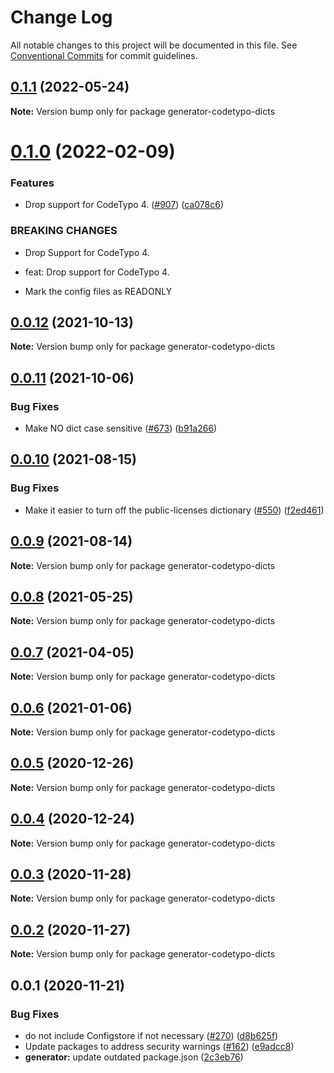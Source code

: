 # Change Log

All notable changes to this project will be documented in this file.
See [Conventional Commits](https://conventionalcommits.org) for commit guidelines.

## [0.1.1](https://github.com/khulnasoft/codetypo-dicts/compare/generator-codetypo-dicts@0.1.0...generator-codetypo-dicts@0.1.1) (2022-05-24)

**Note:** Version bump only for package generator-codetypo-dicts





# [0.1.0](https://github.com/khulnasoft/codetypo-dicts/compare/generator-codetypo-dicts@0.0.12...generator-codetypo-dicts@0.1.0) (2022-02-09)


### Features

* Drop support for CodeTypo 4. ([#907](https://github.com/khulnasoft/codetypo-dicts/issues/907)) ([ca078c6](https://github.com/khulnasoft/codetypo-dicts/commit/ca078c6a2e188cc3cf6276db1ba7e007f0f06f27))


### BREAKING CHANGES

* Drop Support for CodeTypo 4.

* feat: Drop support for CodeTypo 4.
* Mark the config files as READONLY





## [0.0.12](https://github.com/khulnasoft/codetypo-dicts/compare/generator-codetypo-dicts@0.0.11...generator-codetypo-dicts@0.0.12) (2021-10-13)

**Note:** Version bump only for package generator-codetypo-dicts





## [0.0.11](https://github.com/khulnasoft/codetypo-dicts/compare/generator-codetypo-dicts@0.0.10...generator-codetypo-dicts@0.0.11) (2021-10-06)


### Bug Fixes

* Make NO dict case sensitive ([#673](https://github.com/khulnasoft/codetypo-dicts/issues/673)) ([b91a266](https://github.com/khulnasoft/codetypo-dicts/commit/b91a266a7536e02389259cfb6febe87f760a20a8))





## [0.0.10](https://github.com/khulnasoft/codetypo-dicts/compare/generator-codetypo-dicts@0.0.9...generator-codetypo-dicts@0.0.10) (2021-08-15)


### Bug Fixes

* Make it easier to turn off the public-licenses dictionary ([#550](https://github.com/khulnasoft/codetypo-dicts/issues/550)) ([f2ed461](https://github.com/khulnasoft/codetypo-dicts/commit/f2ed461e61c07285ba4b15127890a0809abffc2b))





## [0.0.9](https://github.com/khulnasoft/codetypo-dicts/compare/generator-codetypo-dicts@0.0.8...generator-codetypo-dicts@0.0.9) (2021-08-14)

**Note:** Version bump only for package generator-codetypo-dicts





## [0.0.8](https://github.com/khulnasoft/codetypo-dicts/compare/generator-codetypo-dicts@0.0.7...generator-codetypo-dicts@0.0.8) (2021-05-25)

**Note:** Version bump only for package generator-codetypo-dicts





## [0.0.7](https://github.com/khulnasoft/codetypo-dicts/compare/generator-codetypo-dicts@0.0.6...generator-codetypo-dicts@0.0.7) (2021-04-05)

**Note:** Version bump only for package generator-codetypo-dicts





## [0.0.6](https://github.com/khulnasoft/codetypo-dicts/compare/generator-codetypo-dicts@0.0.5...generator-codetypo-dicts@0.0.6) (2021-01-06)

**Note:** Version bump only for package generator-codetypo-dicts





## [0.0.5](https://github.com/khulnasoft/codetypo-dicts/compare/generator-codetypo-dicts@0.0.4...generator-codetypo-dicts@0.0.5) (2020-12-26)

**Note:** Version bump only for package generator-codetypo-dicts





## [0.0.4](https://github.com/khulnasoft/codetypo-dicts/compare/generator-codetypo-dicts@0.0.3...generator-codetypo-dicts@0.0.4) (2020-12-24)

**Note:** Version bump only for package generator-codetypo-dicts





## [0.0.3](https://github.com/khulnasoft/codetypo-dicts/compare/generator-codetypo-dicts@0.0.2...generator-codetypo-dicts@0.0.3) (2020-11-28)

**Note:** Version bump only for package generator-codetypo-dicts





## [0.0.2](https://github.com/khulnasoft/codetypo-dicts/compare/generator-codetypo-dicts@0.0.1...generator-codetypo-dicts@0.0.2) (2020-11-27)

**Note:** Version bump only for package generator-codetypo-dicts





## 0.0.1 (2020-11-21)

### Bug Fixes

- do not include Configstore if not necessary ([#270](https://github.com/khulnasoft/codetypo-dicts/issues/270)) ([d8b625f](https://github.com/khulnasoft/codetypo-dicts/commit/d8b625f2f42d5cc6c4a9390216ac1e5037886e44))
- Update packages to address security warnings ([#162](https://github.com/khulnasoft/codetypo-dicts/issues/162)) ([e9adcc8](https://github.com/khulnasoft/codetypo-dicts/commit/e9adcc87a61baa1a1b017d063af3c4b64b215f88))
- **generator:** update outdated package.json ([2c3eb76](https://github.com/khulnasoft/codetypo-dicts/commit/2c3eb7615d8427194c31837189f8ab5837081560))
